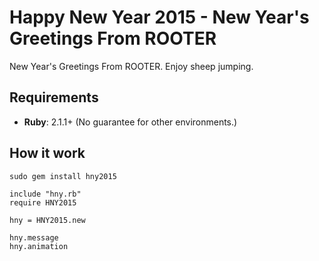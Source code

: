 # Happy New Year 2015 - New Year's Greetings From ROOTER

New Year's Greetings From ROOTER.
Enjoy sheep jumping.


## Requirements
- **Ruby**: 2.1.1+
(No guarantee for other environments.)


## How it work

    sudo gem install hny2015

    include "hny.rb"
    require HNY2015

    hny = HNY2015.new

    hny.message
    hny.animation


